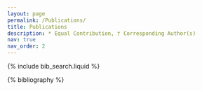 ```yaml
---
layout: page
permalink: /Publications/
title: Publications
description: * Equal Contribution, † Corresponding Author(s)
nav: true
nav_order: 2
---
```


<!-- _pages/publications.md -->

<!-- Bibsearch Feature -->

{% include bib_search.liquid %}

<div class="publications">

{% bibliography %}

</div>
